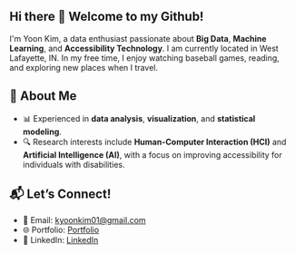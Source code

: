 ## Hi there 👋 Welcome to my Github!

I'm Yoon Kim, a data enthusiast passionate about **Big Data**, **Machine Learning**, and **Accessibility Technology**. I am currently located in West Lafayette, IN. In my free time, I enjoy watching baseball games, reading, and exploring new places when I travel.

## 🌟 About Me
- 📊 Experienced in **data analysis**, **visualization**, and **statistical modeling**.  
- 🔍 Research interests include **Human-Computer Interaction (HCI)** and **Artificial Intelligence (AI)**, with a focus on improving accessibility for individuals with disabilities.  

## 📬 Let’s Connect!
- 💌 Email: [kyoonkim01@gmail.com](mailto:kyoonkim01@gmail.com)  
- 🌐 Portfolio: [Portfolio](https://kyeungyoonkim.github.io)
- 💬 LinkedIn: [LinkedIn](https://www.linkedin.com/in/kyoonkim)

<!--
**kyeungyoonkim/kyeungyoonkim** is a ✨ _special_ ✨ repository because its `README.md` (this file) appears on your GitHub profile.

Here are some ideas to get you started:

- 🔭 I’m currently working on ...
- 🌱 I’m currently learning ...
- 👯 I’m looking to collaborate on ...
- 🤔 I’m looking for help with ...
- 💬 Ask me about ...
- 📫 How to reach me: ...
- 😄 Pronouns: ...
- ⚡ Fun fact: ...
-->
